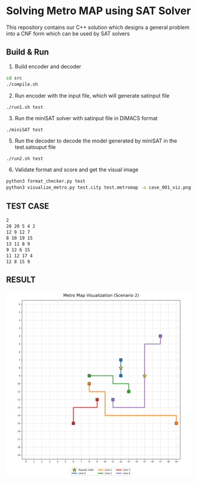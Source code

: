# Solving Metro MAP using SAT Solver

This repository contains our C++ solution which designs a general problem into a CNF form which can be used by SAT solvers

## Build & Run

1) Build encoder and decoder
```bash
cd src
./compile.sh
```

2) Run encoder with the input file, which will generate satinput file
```bash
./run1.sh test
```

3) Run the miniSAT solver with satinput file in DIMACS format
```
./miniSAT test
``` 

5) Run the decoder to decode the model generated by miniSAT in the test.satouput file
```
./run2.sh test
```

6) Validate format and score and get the visual image
```bash
python3 format_checker.py test
python3 visualize_metro.py test.city test.metromap -o case_001_viz.png
```

## TEST CASE
```
2
20 20 5 4 2
12 9 12 7
8 10 19 15
13 11 8 9
9 12 6 15
11 12 17 4
12 8 15 9
```


## RESULT
![result](./src/case_001_viz.png)
